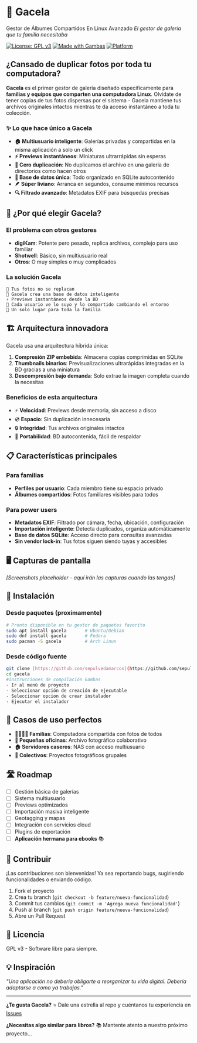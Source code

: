 # 🦌 Gacela
Gestor de Álbumes Compartidos En Linux Avanzado
*El gestor de galería que tu familia necesitaba*

[![License: GPL v3](https://img.shields.io/badge/License-GPLv3-blue.svg)](https://www.gnu.org/licenses/gpl-3.0)
[![Made with Gambas](https://img.shields.io/badge/Made%20with-Gambas-green.svg)](http://gambas.sourceforge.net/)
[![Platform](https://img.shields.io/badge/Platform-Linux-orange.svg)](https://www.linux.org/)

## ¿Cansado de duplicar fotos por toda tu computadora?

**Gacela** es el primer gestor de galería diseñado específicamente para **familias y equipos que comparten una computadora Linux**. Olvídate de tener copias de tus fotos dispersas por el sistema - Gacela mantiene tus archivos originales intactos mientras te da acceso instantáneo a toda tu colección.

### ✨ Lo que hace único a Gacela

- **🏠 Multiusuario inteligente**: Galerías privadas y compartidas en la misma aplicación a solo un click
- **⚡ Previews instantáneos**: Miniaturas ultrarrápidas sin esperas
- **🎯 Cero duplicación**: No duplicamos el archivo en una galeria de directorios como hacen otros
- **💾 Base de datos única**: Todo organizado en SQLite autocontenido
- **🪶 Súper liviano**: Arranca en segundos, consume mínimos recursos
- **🔍 Filtrado avanzado**: Metadatos EXIF para búsquedas precisas

## 🚀 ¿Por qué elegir Gacela?

### El problema con otros gestores

- **digiKam**: Potente pero pesado, replica archivos, complejo para uso familiar
- **Shotwell**: Básico, sin multiusuario real
- **Otros**: O muy simples o muy complicados

### La solución Gacela

```
📁 Tus fotos no se replacan
💾 Gacela crea una base de datos inteligente
⚡ Previews instantáneos desde la BD
👥 Cada usuario ve lo suyo y lo compartido cambiando el entorno
🎯 Un solo lugar para toda la familia
```

## 🏗️ Arquitectura innovadora

Gacela usa una arquitectura híbrida única:

1. **Compresión ZIP embebida**: Almacena copias comprimidas en SQLite
2. **Thumbnails binarios**: Previsualizaciones ultrarápidas integradas en la BD gracias a una miniatura
3. **Descompresión bajo demanda**: Solo extrae la imagen completa cuando la necesitas

### Beneficios de esta arquitectura

- ⚡ **Velocidad**: Previews desde memoria, sin acceso a disco
- 💿 **Espacio**: Sin duplicación innecesaria
- 🔒 **Integridad**: Tus archivos originales intactos
- 📱 **Portabilidad**: BD autocontenida, fácil de respaldar

## 📋 Características principales

### Para familias
- **Perfiles por usuario**: Cada miembro tiene su espacio privado
- **Álbumes compartidos**: Fotos familiares visibles para todos

### Para power users  
- **Metadatos EXIF**: Filtrado por cámara, fecha, ubicación, configuración
- **Importación inteligente**: Detecta duplicados, organiza automáticamente
- **Base de datos SQLite**: Acceso directo para consultas avanzadas
- **Sin vendor lock-in**: Tus fotos siguen siendo tuyas y accesibles

## 🖥️ Capturas de pantalla

*[Screenshots placeholder - aquí irán las capturas cuando las tengas]*

## 🔧 Instalación

### Desde paquetes (proximamente)
```bash
# Pronto disponible en tu gestor de paquetes favorito
sudo apt install gacela       # Ubuntu/Debian
sudo dnf install gacela       # Fedora  
sudo pacman -S gacela         # Arch Linux
```

### Desde código fuente
```bash
git clone [https://github.com/sepulvedamarcos](https://github.com/sepulvedamarcos/gambas_gacela.git) gacela
cd gacela
#Instrucciones de compilación Gambas
- Ir al menú de proyecto
- Seleccionar opción de creación de ejecutable
- Seleccionar opcion de crear instalador
- Ejecutar el instalador
```

## 🎯 Casos de uso perfectos

- **👨‍👩‍👧‍👦 Familias**: Computadora compartida con fotos de todos
- **🏢 Pequeñas oficinas**: Archivo fotográfico colaborativo  
- **🏠 Servidores caseros**: NAS con acceso multiusuario
- **👥 Colectivos**: Proyectos fotográficos grupales

## 🛣️ Roadmap

- [ ] Gestión básica de galerías
- [ ] Sistema multiusuario
- [ ] Previews optimizados
- [ ] Importación masiva inteligente
- [ ] Geotagging y mapas
- [ ] Integración con servicios cloud
- [ ] Plugins de exportación
- [ ] **Aplicación hermana para ebooks** 📚

## 🤝 Contribuir

¡Las contribuciones son bienvenidas! Ya sea reportando bugs, sugiriendo funcionalidades o enviando código.

1. Fork el proyecto
2. Crea tu branch (`git checkout -b feature/nueva-funcionalidad`)
3. Commit tus cambios (`git commit -m 'Agrega nueva funcionalidad'`)
4. Push al branch (`git push origin feature/nueva-funcionalidad`)
5. Abre un Pull Request

## 📄 Licencia

GPL v3 - Software libre para siempre.

## 💡 Inspiración

*"Una aplicación no debería obligarte a reorganizar tu vida digital. Debería adaptarse a como ya trabajas."*

---

**¿Te gusta Gacela?** ⭐ Dale una estrella al repo y cuéntanos tu experiencia en [Issues](https://github.com/sepulvedamarcos/gambas_acela/issues)

**¿Necesitas algo similar para libros?** 📚 Mantente atento a nuestro próximo proyecto...
